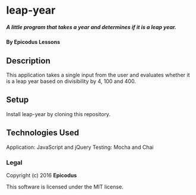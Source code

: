 # leap-year

##### A little program that takes a year and determines if it is a leap year.

#### By Epicodus Lessons

## Description

This application takes a single input from the user and evaluates whether it is a leap year based on divisibility by 4, 100 and 400.

## Setup

Install leap-year by cloning this repository.

## Technologies Used

Application: JavaScript and jQuery
Testing: Mocha and Chai

### Legal

Copyright (c) 2016 **Epicodus**

This software is licensed under the MIT license.

